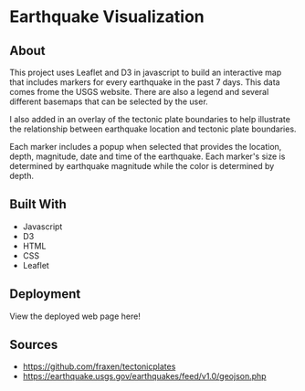 # Earthquake Visualization

## About

This project uses Leaflet and D3 in javascript to build an interactive map that includes markers for every earthquake in the past 7 days. This data comes frome the USGS website. There are also a legend and several different basemaps that can be selected by the user.

I also added in an overlay of the tectonic plate boundaries to help illustrate the relationship between earthquake location and tectonic plate boundaries.

Each marker includes a popup when selected that provides the location, depth, magnitude, date and time of the earthquake. Each marker's size is determined by earthquake magnitude while the color is determined by depth.

## Built With
* Javascript
* D3
* HTML
* CSS
* Leaflet

## Deployment
View the deployed web page here!

## Sources
* https://github.com/fraxen/tectonicplates
* https://earthquake.usgs.gov/earthquakes/feed/v1.0/geojson.php

